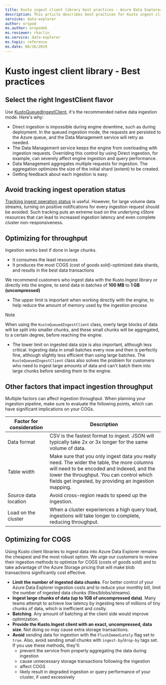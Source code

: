 ```yaml
---
title: Kusto ingest client library best practices - Azure Data Explorer
description: This article describes best practices for Kusto ingest client library.
services: data-explorer
author: orspod
ms.author: orspodek
ms.reviewer: rkarlin
ms.service: data-explorer
ms.topic: reference
ms.date: 08/16/2019
---
```

# Kusto ingest client library - Best practices

## Select the right IngestClient flavor

Use [KustoQueuedIngestClient](kusto-ingest-client-reference.md#interface-ikustoqueuedingestclient), it's the recommended native data ingestion mode. Here's why:
* Direct ingestion is impossible during engine downtime, such as during deployment. In the queued ingestion mode, the requests are persisted to the Azure queue, and the Data Management service will retry as needed.
* The Data Management service keeps the engine from overloading with ingestion requests. Overriding this control by using Direct ingestion, for example, can severely affect engine ingestion and query performance.
* Data Management aggregates multiple requests for ingestion. The aggregation optimizes the size of the initial shard (extent) to be created.
* Getting feedback about each ingestion is easy.

## Avoid tracking ingest operation status

[Tracking ingest operation status](kusto-ingest-client-status.md#tracking-ingestion-status-kustoqueuedingestclient) is useful. However, for large volume data streams, turning on positive notifications for every ingestion request should be avoided. Such tracking puts an extreme load on the underlying xStore resources that can lead to increased ingestion latency and even complete cluster non-responsiveness.

## Optimizing for throughput

Ingestion works best if done in large chunks. 
* It consumes the least resources
* It produces the most COGS (cost of goods sold)-optimized data shards, and results in the best data transactions

We recommend customers who ingest data with the Kusto.Ingest library or directly into the engine, to send data in batches of **100 MB** to **1 GB (uncompressed)**
* The upper limit is important when working directly with the engine, to help reduce the amount of memory used by the ingestion process 

> [!NOTE]
> When using the `KustoQueuedIngestClient` class, overly large blocks of data will be split into smaller chunks, and these small chunks will be aggregated, to a certain degree, before reaching the engine.

* The lower limit on ingested data size is also important, although less critical. Ingesting data in small batches every now and then is perfectly fine, although slightly less efficient than using large batches. The `KustoQueuedIngestClient` class also solves the problem for customers who need to ingest large amounts of data and can't batch them into large chunks before sending them to the engine.

## Other factors that impact ingestion throughput

Multiple factors can affect ingestion throughput. When planning your ingestion pipeline, make sure to evaluate the following points, which can have significant implications on your COGs.

| Factor for consideration |  Description                                                                                              |
|--------------------------|-----------------------------------------------------------------------------------------------------------|
| Data format              | CSV is the fastest format to ingest. JSON will typically take 2x or 3x longer for the same volume of data.|
| Table width              | Make sure that you only ingest data you really need. The wider the table, the more columns will need to be encoded and indexed, and the lower the throughput. You can control which fields get ingested, by providing an ingestion mapping.       |
| Source data location     | Avoid cross-region reads to speed up the ingestion.                                                       |
| Load on the cluster      | When a cluster experiences a high query load, ingestions will take longer to complete, reducing throughput.|

## Optimizing for COGS

Using Kusto client libraries to ingest data into Azure Data Explorer remains the cheapest and the most robust option. We urge our customers to review their ingestion methods to optimize for COGS (costs of goods sold) and to take advantage of the Azure Storage pricing that will make blob transactions significantly cost effective.

* **Limit the number of ingested data chunks**.
    For better control of your Azure Data Explorer ingestion costs and to reduce your monthly bill, limit the number of ingested data chunks (files/blobs/streams).
* **Ingest large chunks of data (up to 1GB of uncompressed data)**. 
    Many teams attempt to achieve low latency by ingesting tens of millions of tiny chunks of data, which is inefficient and costly. 
* **Batching**. Any amount of batching at the client side would improve optimization. 
* **Provide the Kusto.Ingest client with an exact, uncompressed, data size**.
    Not doing so may cause extra storage transactions.
* **Avoid** sending data for ingestion with the `FlushImmediately` flag set to `true`. Also, avoid sending small chunks with `ingest-by`/`drop-by` tags set. If you use these methods, they'll:
     * prevent the service from properly aggregating the data during ingestion
     * cause unnecessary storage transactions following the ingestion
     * affect COGS 
     * likely result in degraded ingestion or query performance of your cluster, if used excessively
